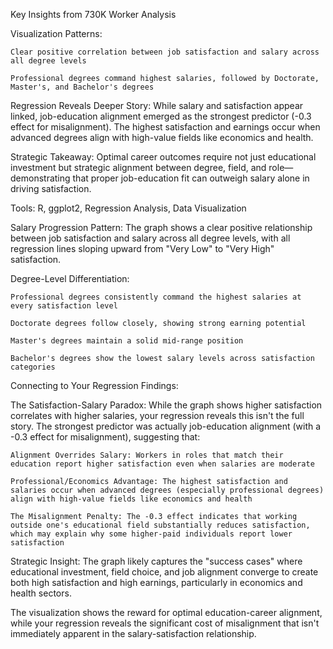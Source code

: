 Key Insights from 730K Worker Analysis

Visualization Patterns:

    Clear positive correlation between job satisfaction and salary across all degree levels

    Professional degrees command highest salaries, followed by Doctorate, Master's, and Bachelor's degrees

Regression Reveals Deeper Story:
While salary and satisfaction appear linked, job-education alignment emerged as the strongest predictor (-0.3 effect for misalignment). The highest satisfaction and earnings occur when advanced degrees align with high-value fields like economics and health.

Strategic Takeaway: Optimal career outcomes require not just educational investment but strategic alignment between degree, field, and role—demonstrating that proper job-education fit can outweigh salary alone in driving satisfaction.

Tools: R, ggplot2, Regression Analysis, Data Visualization


Salary Progression Pattern: The graph shows a clear positive relationship between job satisfaction and salary across all degree levels, with all regression lines sloping upward from "Very Low" to "Very High" satisfaction.

Degree-Level Differentiation:

    Professional degrees consistently command the highest salaries at every satisfaction level

    Doctorate degrees follow closely, showing strong earning potential

    Master's degrees maintain a solid mid-range position

    Bachelor's degrees show the lowest salary levels across satisfaction categories

Connecting to Your Regression Findings:

The Satisfaction-Salary Paradox: While the graph shows higher satisfaction correlates with higher salaries, your regression reveals this isn't the full story. The strongest predictor was actually job-education alignment (with a -0.3 effect for misalignment), suggesting that:

    Alignment Overrides Salary: Workers in roles that match their education report higher satisfaction even when salaries are moderate

    Professional/Economics Advantage: The highest satisfaction and salaries occur when advanced degrees (especially professional degrees) align with high-value fields like economics and health

    The Misalignment Penalty: The -0.3 effect indicates that working outside one's educational field substantially reduces satisfaction, which may explain why some higher-paid individuals report lower satisfaction

Strategic Insight: The graph likely captures the "success cases" where educational investment, field choice, and job alignment converge to create both high satisfaction and high earnings, particularly in economics and health sectors.

The visualization shows the reward for optimal education-career alignment, while your regression reveals the significant cost of misalignment that isn't immediately apparent in the salary-satisfaction relationship.
